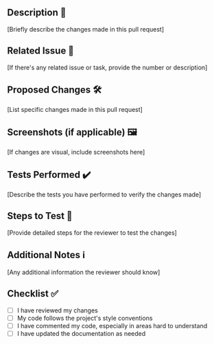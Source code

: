 ## Description 📝
[Briefly describe the changes made in this pull request]

## Related Issue 🚀
[If there's any related issue or task, provide the number or description]

## Proposed Changes 🛠️
[List specific changes made in this pull request]

## Screenshots (if applicable) 🖼️
[If changes are visual, include screenshots here]

## Tests Performed ✔️
[Describe the tests you have performed to verify the changes made]

## Steps to Test 🧪
[Provide detailed steps for the reviewer to test the changes]

## Additional Notes ℹ️
[Any additional information the reviewer should know]

## Checklist ✅
- [ ] I have reviewed my changes
- [ ] My code follows the project's style conventions
- [ ] I have commented my code, especially in areas hard to understand
- [ ] I have updated the documentation as needed
